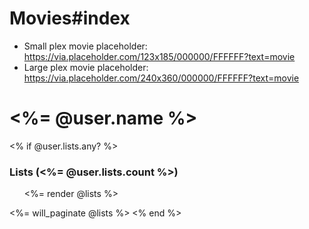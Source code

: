 # Movies#index
- Small plex movie placeholder: https://via.placeholder.com/123x185/000000/FFFFFF?text=movie
- Large plex movie placeholder: https://via.placeholder.com/240x360/000000/FFFFFF?text=movie

<div>
  <h1> <%= @user.name %> </h1>

  <% if @user.lists.any? %>
    <h3> Lists (<%= @user.lists.count %>) </h3>
    <ol>
      <%= render @lists %>
    </ol>
    <%= will_paginate @lists %>
  <% end %>
</div>
